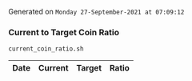 Generated on `Monday 27-September-2021 at 07:09:12`

### Current to Target Coin Ratio
`current_coin_ratio.sh`

Date|Current|Target|Ratio
---|---|---|---

